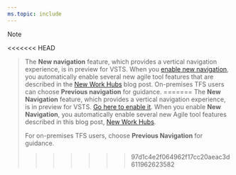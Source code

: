 ```yaml
---
ms.topic: include
---
```


> [!NOTE]
<<<<<<< HEAD
> The **New navigation** feature, which provides a vertical navigation experience, is in preview for VSTS. When you [enable new navigation](../../project/navigation/preview-features.md), you automatically enable several new agile tool features that are described in the [New Work Hubs](https://blogs.msdn.microsoft.com/devops/2018/06/22/new-work-hubs/) blog post. On-premises TFS users can choose **Previous navigation** for guidance. 
=======
> The **New Navigation** feature, which provides a vertical navigation experience, is in preview for VSTS. [Go here to enable it](../../project/navigation/preview-features.md). When you enable **New Navigation**, you automatically enable several new Agile tool features described in this blog post, [New Work Hubs](https://blogs.msdn.microsoft.com/devops/2018/06/22/new-work-hubs/).  
> 
> For on-premises TFS users, choose **Previous Navigation** for guidance. 
>>>>>>> 97d1c4e2f064962f17cc20aeac3d611962623582
